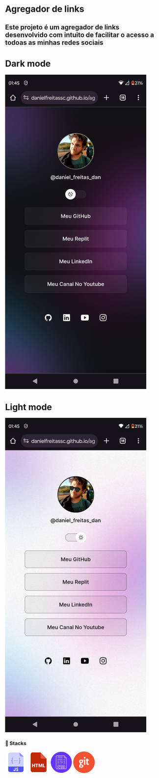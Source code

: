 # Agregador de links
## Este projeto é um agregador de links desenvolvido com intuito de facilitar o acesso a todoas as minhas redes sociais
# Dark mode
![Alt text](image-12.png)

# Light mode
![Alt text](image-11.png)

###  🚀 Stacks
<img src="image-5.png" alt="drawing" width="70"/>
<img src="image-9.png" alt="drawing" width="70"/>
<img src="image-7.png" alt="drawing" width="70"/>
<img src="image-8.png" alt="drawing" width="70"/>
